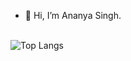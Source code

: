 - 👋 Hi, I’m Ananya Singh.
<br><br>

![Top Langs](https://github-readme-stats.vercel.app/api/top-langs/?username=ananyasinghwork&size_weight=0.5&count_weight=0.5)

